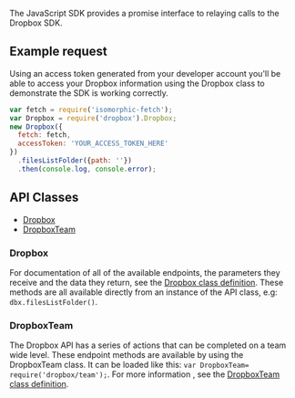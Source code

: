 The JavaScript SDK provides a promise interface to relaying calls to the Dropbox SDK.

## Example request
Using an access token generated from your developer account you'll be able to access your Dropbox information using the Dropbox class to demonstrate the SDK is working correctly.

```javascript
var fetch = require('isomorphic-fetch');
var Dropbox = require('dropbox').Dropbox;
new Dropbox({
  fetch: fetch,
  accessToken: 'YOUR_ACCESS_TOKEN_HERE'
})
  .filesListFolder({path: ''})
  .then(console.log, console.error);
```

## API Classes

- [Dropbox](https://dropbox.github.io/dropbox-sdk-js/Dropbox.html)
- [DropboxTeam](https://dropbox.github.io/dropbox-sdk-js/DropboxTeam.html)

### Dropbox

For documentation of all of the available endpoints, the parameters they receive and the data they return, see the [Dropbox class definition](http://dropbox.github.io/dropbox-sdk-js/Dropbox.html). These methods are all available directly from an instance of the API class, e.g: `dbx.filesListFolder()`.

### DropboxTeam

The Dropbox API has a series of actions that can be completed on a team wide level. These endpoint methods are available by using the DropboxTeam class. It can be loaded like this: `var DropboxTeam= require('dropbox/team');`. For more information , see the [DropboxTeam class definition](http://dropbox.github.io/dropbox-sdk-js/DropboxTeam.html).
